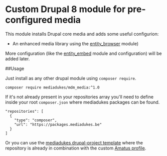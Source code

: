 # Custom Drupal 8 module for pre-configured media

This module installs Drupal core media and adds some useful configurion:

- An enhanced media library using the [entity_browser](https://www.drupal.org/project/entity_browser) module)

More configuration (like the [entity_embed](https://www.drupal.org/project/entity_embed) module and configuration) will be added later.

##Usage

Just install as any other drupal module using `composer require`.

```
composer require mediadukes/mdm_media:^1.0
```

If it's not already present in your repositories array you'll need to define inside your root `composer.json` where mediadukes packages can be found.

```
"repositories": [
  {
    "type": "composer",
    "url": "https://packages.mediadukes.be"
  }
]
```

Or you can use the [mediadukes drupal-project template](https://github.com/mediadukes/drupal-project) where the repository is already in combination with the custom [Amatus profile](https://github.com/mediadukes/mdp_amatus).
